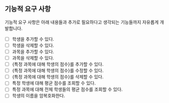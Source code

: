 ## 기능적 요구 사항

기능적 요구 사항은 아래 내용들과 추가로 필요하다고 생각되는 기능들까지 자유롭게 개발합니다.

- [ ] 학생을 추가할 수 있다.
- [ ] 학생을 삭제할 수 있다.
- [ ] 과목을 추가할 수 있다.
- [ ] 과목을 삭제할 수 있다.
- [ ] {특정 과목에 대해 학생의 점수}를 추가할 수 있다.
- [ ] {특정 과목에 대해 학생의 점수}를 수정할 수 있다.
- [ ] {특정 과목에 대해 학생의 점수}를 삭제할 수 있다.
- [ ] 특정 학생에 대해 평균 점수를 조회할 수 있다.
- [ ] 특정 과목에 대해 전체 학생들의 평균 점수를 조회할 수 있다.
- [ ] 학생의 이름을 암복호화한다.
